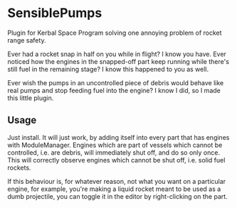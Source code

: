 ﻿# SensiblePumps

Plugin for Kerbal Space Program solving one annoying problem of rocket range safety.

Ever had a rocket snap in half on you while in flight? I know you have. Ever noticed how the engines in the snapped-off part keep running while there's still fuel in the remaining stage? I know this happened to you as well.

Ever wish the pumps in an uncontrolled piece of debris would behave like real pumps and stop feeding fuel into the engine? I know I did, so I made this little plugin.

## Usage

Just install. It will just work, by adding itself into every part that has engines with ModuleManager. Engines which are part of vessels which cannot be controlled, i.e. are debris, will immediately shut off, and do so only once. This will correctly observe engines which cannot be shut off, i.e. solid fuel rockets.

If this behaviour is, for whatever reason, not what you want on a particular engine, for example, you're making a liquid rocket meant to be used as a dumb projectile, you can toggle it in the editor by right-clicking on the part.
